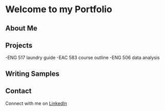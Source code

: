 # Welcome to my Portfolio
## About Me
## Projects
-ENG 517 laundry guide
-EAC 583 course outline
-ENG 506 data analysis
## Writing Samples
## Contact
Connect with me on [LinkedIn](https://www.linkedin.com/in/sami-zito/)
